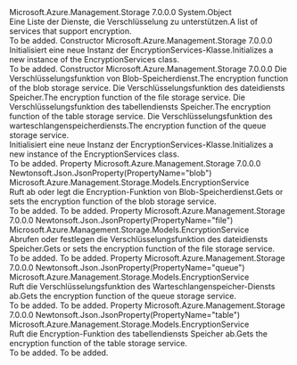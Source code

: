 <Type Name="EncryptionServices" FullName="Microsoft.Azure.Management.Storage.Models.EncryptionServices">
  <TypeSignature Language="C#" Value="public class EncryptionServices" />
  <TypeSignature Language="ILAsm" Value=".class public auto ansi beforefieldinit EncryptionServices extends System.Object" />
  <TypeSignature Language="DocId" Value="T:Microsoft.Azure.Management.Storage.Models.EncryptionServices" />
  <TypeSignature Language="VB.NET" Value="Public Class EncryptionServices" />
  <TypeSignature Language="F#" Value="type EncryptionServices = class" />
  <AssemblyInfo>
    <AssemblyName>Microsoft.Azure.Management.Storage</AssemblyName>
    <AssemblyVersion>7.0.0.0</AssemblyVersion>
  </AssemblyInfo>
  <Base>
    <BaseTypeName>System.Object</BaseTypeName>
  </Base>
  <Interfaces />
  <Docs>
    <summary>
            <span data-ttu-id="19bb4-101">Eine Liste der Dienste, die Verschlüsselung zu unterstützen.</span><span class="sxs-lookup"><span data-stu-id="19bb4-101">A list of services that support encryption.</span></span>
            </summary>
    <remarks>To be added.</remarks>
  </Docs>
  <Members>
    <Member MemberName=".ctor">
      <MemberSignature Language="C#" Value="public EncryptionServices ();" />
      <MemberSignature Language="ILAsm" Value=".method public hidebysig specialname rtspecialname instance void .ctor() cil managed" />
      <MemberSignature Language="DocId" Value="M:Microsoft.Azure.Management.Storage.Models.EncryptionServices.#ctor" />
      <MemberSignature Language="VB.NET" Value="Public Sub New ()" />
      <MemberType>Constructor</MemberType>
      <AssemblyInfo>
        <AssemblyName>Microsoft.Azure.Management.Storage</AssemblyName>
        <AssemblyVersion>7.0.0.0</AssemblyVersion>
      </AssemblyInfo>
      <Parameters />
      <Docs>
        <summary>
            <span data-ttu-id="19bb4-102">Initialisiert eine neue Instanz der EncryptionServices-Klasse.</span><span class="sxs-lookup"><span data-stu-id="19bb4-102">Initializes a new instance of the EncryptionServices class.</span></span>
            </summary>
        <remarks>To be added.</remarks>
      </Docs>
    </Member>
    <Member MemberName=".ctor">
      <MemberSignature Language="C#" Value="public EncryptionServices (Microsoft.Azure.Management.Storage.Models.EncryptionService blob = null, Microsoft.Azure.Management.Storage.Models.EncryptionService file = null, Microsoft.Azure.Management.Storage.Models.EncryptionService table = null, Microsoft.Azure.Management.Storage.Models.EncryptionService queue = null);" />
      <MemberSignature Language="ILAsm" Value=".method public hidebysig specialname rtspecialname instance void .ctor(class Microsoft.Azure.Management.Storage.Models.EncryptionService blob, class Microsoft.Azure.Management.Storage.Models.EncryptionService file, class Microsoft.Azure.Management.Storage.Models.EncryptionService table, class Microsoft.Azure.Management.Storage.Models.EncryptionService queue) cil managed" />
      <MemberSignature Language="DocId" Value="M:Microsoft.Azure.Management.Storage.Models.EncryptionServices.#ctor(Microsoft.Azure.Management.Storage.Models.EncryptionService,Microsoft.Azure.Management.Storage.Models.EncryptionService,Microsoft.Azure.Management.Storage.Models.EncryptionService,Microsoft.Azure.Management.Storage.Models.EncryptionService)" />
      <MemberSignature Language="VB.NET" Value="Public Sub New (Optional blob As EncryptionService = null, Optional file As EncryptionService = null, Optional table As EncryptionService = null, Optional queue As EncryptionService = null)" />
      <MemberSignature Language="F#" Value="new Microsoft.Azure.Management.Storage.Models.EncryptionServices : Microsoft.Azure.Management.Storage.Models.EncryptionService * Microsoft.Azure.Management.Storage.Models.EncryptionService * Microsoft.Azure.Management.Storage.Models.EncryptionService * Microsoft.Azure.Management.Storage.Models.EncryptionService -&gt; Microsoft.Azure.Management.Storage.Models.EncryptionServices" Usage="new Microsoft.Azure.Management.Storage.Models.EncryptionServices (blob, file, table, queue)" />
      <MemberType>Constructor</MemberType>
      <AssemblyInfo>
        <AssemblyName>Microsoft.Azure.Management.Storage</AssemblyName>
        <AssemblyVersion>7.0.0.0</AssemblyVersion>
      </AssemblyInfo>
      <Parameters>
        <Parameter Name="blob" Type="Microsoft.Azure.Management.Storage.Models.EncryptionService" />
        <Parameter Name="file" Type="Microsoft.Azure.Management.Storage.Models.EncryptionService" />
        <Parameter Name="table" Type="Microsoft.Azure.Management.Storage.Models.EncryptionService" />
        <Parameter Name="queue" Type="Microsoft.Azure.Management.Storage.Models.EncryptionService" />
      </Parameters>
      <Docs>
        <param name="blob"><span data-ttu-id="19bb4-103">Die Verschlüsselungsfunktion von Blob-Speicherdienst.</span><span class="sxs-lookup"><span data-stu-id="19bb4-103">The encryption function of the blob storage service.</span></span></param>
        <param name="file"><span data-ttu-id="19bb4-104">Die Verschlüsselungsfunktion des dateidiensts Speicher.</span><span class="sxs-lookup"><span data-stu-id="19bb4-104">The encryption function of the file storage service.</span></span></param>
        <param name="table"><span data-ttu-id="19bb4-105">Die Verschlüsselungsfunktion des tabellendiensts Speicher.</span><span class="sxs-lookup"><span data-stu-id="19bb4-105">The encryption function of the table storage service.</span></span></param>
        <param name="queue"><span data-ttu-id="19bb4-106">Die Verschlüsselungsfunktion des warteschlangenspeicherdiensts.</span><span class="sxs-lookup"><span data-stu-id="19bb4-106">The encryption function of the queue storage service.</span></span></param>
        <summary>
            <span data-ttu-id="19bb4-107">Initialisiert eine neue Instanz der EncryptionServices-Klasse.</span><span class="sxs-lookup"><span data-stu-id="19bb4-107">Initializes a new instance of the EncryptionServices class.</span></span>
            </summary>
        <remarks>To be added.</remarks>
      </Docs>
    </Member>
    <Member MemberName="Blob">
      <MemberSignature Language="C#" Value="public Microsoft.Azure.Management.Storage.Models.EncryptionService Blob { get; set; }" />
      <MemberSignature Language="ILAsm" Value=".property instance class Microsoft.Azure.Management.Storage.Models.EncryptionService Blob" />
      <MemberSignature Language="DocId" Value="P:Microsoft.Azure.Management.Storage.Models.EncryptionServices.Blob" />
      <MemberSignature Language="VB.NET" Value="Public Property Blob As EncryptionService" />
      <MemberSignature Language="F#" Value="member this.Blob : Microsoft.Azure.Management.Storage.Models.EncryptionService with get, set" Usage="Microsoft.Azure.Management.Storage.Models.EncryptionServices.Blob" />
      <MemberType>Property</MemberType>
      <AssemblyInfo>
        <AssemblyName>Microsoft.Azure.Management.Storage</AssemblyName>
        <AssemblyVersion>7.0.0.0</AssemblyVersion>
      </AssemblyInfo>
      <Attributes>
        <Attribute>
          <AttributeName>Newtonsoft.Json.JsonProperty(PropertyName="blob")</AttributeName>
        </Attribute>
      </Attributes>
      <ReturnValue>
        <ReturnType>Microsoft.Azure.Management.Storage.Models.EncryptionService</ReturnType>
      </ReturnValue>
      <Docs>
        <summary>
            <span data-ttu-id="19bb4-108">Ruft ab oder legt die Encryption-Funktion von Blob-Speicherdienst.</span><span class="sxs-lookup"><span data-stu-id="19bb4-108">Gets or sets the encryption function of the blob storage service.</span></span>
            </summary>
        <value>To be added.</value>
        <remarks>To be added.</remarks>
      </Docs>
    </Member>
    <Member MemberName="File">
      <MemberSignature Language="C#" Value="public Microsoft.Azure.Management.Storage.Models.EncryptionService File { get; set; }" />
      <MemberSignature Language="ILAsm" Value=".property instance class Microsoft.Azure.Management.Storage.Models.EncryptionService File" />
      <MemberSignature Language="DocId" Value="P:Microsoft.Azure.Management.Storage.Models.EncryptionServices.File" />
      <MemberSignature Language="VB.NET" Value="Public Property File As EncryptionService" />
      <MemberSignature Language="F#" Value="member this.File : Microsoft.Azure.Management.Storage.Models.EncryptionService with get, set" Usage="Microsoft.Azure.Management.Storage.Models.EncryptionServices.File" />
      <MemberType>Property</MemberType>
      <AssemblyInfo>
        <AssemblyName>Microsoft.Azure.Management.Storage</AssemblyName>
        <AssemblyVersion>7.0.0.0</AssemblyVersion>
      </AssemblyInfo>
      <Attributes>
        <Attribute>
          <AttributeName>Newtonsoft.Json.JsonProperty(PropertyName="file")</AttributeName>
        </Attribute>
      </Attributes>
      <ReturnValue>
        <ReturnType>Microsoft.Azure.Management.Storage.Models.EncryptionService</ReturnType>
      </ReturnValue>
      <Docs>
        <summary>
            <span data-ttu-id="19bb4-109">Abrufen oder festlegen die Verschlüsselungsfunktion des dateidiensts Speicher.</span><span class="sxs-lookup"><span data-stu-id="19bb4-109">Gets or sets the encryption function of the file storage service.</span></span>
            </summary>
        <value>To be added.</value>
        <remarks>To be added.</remarks>
      </Docs>
    </Member>
    <Member MemberName="Queue">
      <MemberSignature Language="C#" Value="public Microsoft.Azure.Management.Storage.Models.EncryptionService Queue { get; }" />
      <MemberSignature Language="ILAsm" Value=".property instance class Microsoft.Azure.Management.Storage.Models.EncryptionService Queue" />
      <MemberSignature Language="DocId" Value="P:Microsoft.Azure.Management.Storage.Models.EncryptionServices.Queue" />
      <MemberSignature Language="VB.NET" Value="Public ReadOnly Property Queue As EncryptionService" />
      <MemberSignature Language="F#" Value="member this.Queue : Microsoft.Azure.Management.Storage.Models.EncryptionService" Usage="Microsoft.Azure.Management.Storage.Models.EncryptionServices.Queue" />
      <MemberType>Property</MemberType>
      <AssemblyInfo>
        <AssemblyName>Microsoft.Azure.Management.Storage</AssemblyName>
        <AssemblyVersion>7.0.0.0</AssemblyVersion>
      </AssemblyInfo>
      <Attributes>
        <Attribute>
          <AttributeName>Newtonsoft.Json.JsonProperty(PropertyName="queue")</AttributeName>
        </Attribute>
      </Attributes>
      <ReturnValue>
        <ReturnType>Microsoft.Azure.Management.Storage.Models.EncryptionService</ReturnType>
      </ReturnValue>
      <Docs>
        <summary>
            <span data-ttu-id="19bb4-110">Ruft die Verschlüsselungsfunktion des Warteschlangenspeicher-Diensts ab.</span><span class="sxs-lookup"><span data-stu-id="19bb4-110">Gets the encryption function of the queue storage service.</span></span>
            </summary>
        <value>To be added.</value>
        <remarks>To be added.</remarks>
      </Docs>
    </Member>
    <Member MemberName="Table">
      <MemberSignature Language="C#" Value="public Microsoft.Azure.Management.Storage.Models.EncryptionService Table { get; }" />
      <MemberSignature Language="ILAsm" Value=".property instance class Microsoft.Azure.Management.Storage.Models.EncryptionService Table" />
      <MemberSignature Language="DocId" Value="P:Microsoft.Azure.Management.Storage.Models.EncryptionServices.Table" />
      <MemberSignature Language="VB.NET" Value="Public ReadOnly Property Table As EncryptionService" />
      <MemberSignature Language="F#" Value="member this.Table : Microsoft.Azure.Management.Storage.Models.EncryptionService" Usage="Microsoft.Azure.Management.Storage.Models.EncryptionServices.Table" />
      <MemberType>Property</MemberType>
      <AssemblyInfo>
        <AssemblyName>Microsoft.Azure.Management.Storage</AssemblyName>
        <AssemblyVersion>7.0.0.0</AssemblyVersion>
      </AssemblyInfo>
      <Attributes>
        <Attribute>
          <AttributeName>Newtonsoft.Json.JsonProperty(PropertyName="table")</AttributeName>
        </Attribute>
      </Attributes>
      <ReturnValue>
        <ReturnType>Microsoft.Azure.Management.Storage.Models.EncryptionService</ReturnType>
      </ReturnValue>
      <Docs>
        <summary>
            <span data-ttu-id="19bb4-111">Ruft die Encryption-Funktion des tabellendiensts Speicher ab.</span><span class="sxs-lookup"><span data-stu-id="19bb4-111">Gets the encryption function of the table storage service.</span></span>
            </summary>
        <value>To be added.</value>
        <remarks>To be added.</remarks>
      </Docs>
    </Member>
  </Members>
</Type>